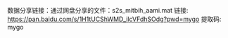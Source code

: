 数据分享链接：通过网盘分享的文件：s2s_mitbih_aami.mat
链接: https://pan.baidu.com/s/1H1tUCShWMD_ilcVFdhSOdg?pwd=mygo 提取码: mygo